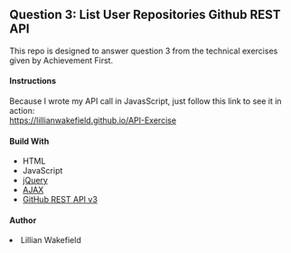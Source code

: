 <h2>Question 3: List User Repositories Github REST API</h2>
<p>This repo is designed to answer question 3 from the technical exercises given by Achievement First.</P>

<h4>Instructions</h4>
<p>Because I wrote my API call in JavasScript, just follow this link to see it in action:<br>
 <a href="https://lillianwakefield.github.io/API-Exercise"> https://lillianwakefield.github.io/API-Exercise</a></p>

<h4>Build With</h4>
<ul>
<li>HTML</li>
<li>JavaScript</li>
<li><a href="https://jquery.com/">jQuery</a></li>
<li><a href ="http://api.jquery.com/jquery.ajax/">AJAX</a></li>
<li><a href="https://developer.github.com/v3/">GitHub REST API v3</a></li>
</ul>

<h4>Author</h4>
<li>Lillian Wakefield</li>
